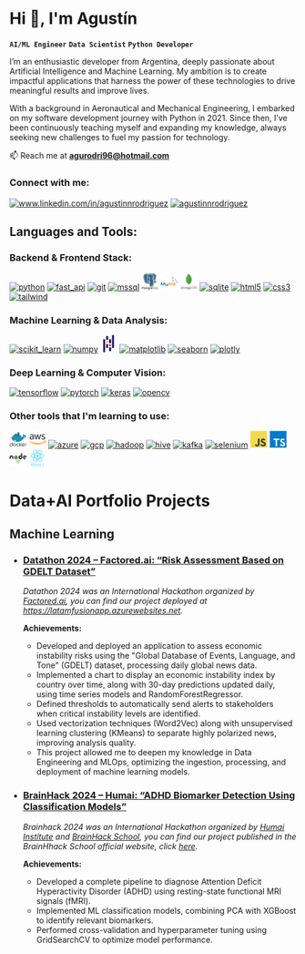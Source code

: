 # Hi 👋, I'm Agustín
**`AI/ML Engineer`** **`Data Scientist`** **`Python Developer`**

I’m an enthusiastic developer from Argentina, deeply passionate about Artificial Intelligence and Machine Learning. My ambition is to create impactful applications that harness the power of these technologies to drive meaningful results and improve lives.

With a background in Aeronautical and Mechanical Engineering, I embarked on my software development journey with Python in 2021. Since then, I’ve been continuously teaching myself and expanding my knowledge, always seeking new challenges to fuel my passion for technology.

📫 Reach me at **agurodri96@hotmail.com**

### Connect with me:
<a href="https://linkedin.com/in/www.linkedin.com/agustinnrodriguez" target="blank"><img align="center" src="https://raw.githubusercontent.com/rahuldkjain/github-profile-readme-generator/master/src/images/icons/Social/linked-in-alt.svg" alt="www.linkedin.com/in/agustinnrodriguez" height="30" width="30" /></a> <a href="https://kaggle.com/agustinnrodriguez" target="blank"><img align="center" src="https://raw.githubusercontent.com/rahuldkjain/github-profile-readme-generator/master/src/images/icons/Social/kaggle.svg" alt="agustinnrodriguez" height="30" width="30" /></a>
 

## Languages and Tools:
### Backend & Frontend Stack:
<a href="https://www.python.org" target="_blank" rel="noreferrer"> <img src="https://learn.g2.com/hubfs/python-programming-language.png" alt="python" width="30" height="30"/></a>
<a href="https://fastapi.tiangolo.com" target="_blank" rel="noreferrer"> <img src="https://www.jetbrains.com/guide/assets/fastapi-6837327b.svg" alt="fast_api" width="30" height="30"/></a>
<a href="https://git-scm.com/" target="_blank" rel="noreferrer"> <img src="https://www.vectorlogo.zone/logos/git-scm/git-scm-icon.svg" alt="git" width="30" height="30"/></a>
<a href="https://www.microsoft.com/en-us/sql-server" target="_blank" rel="noreferrer"> <img src="https://www.svgrepo.com/show/303229/microsoft-sql-server-logo.svg" alt="mssql" width="30" height="30"/></a>
<a href="https://www.postgresql.org" target="_blank" rel="noreferrer"> <img src="https://raw.githubusercontent.com/devicons/devicon/master/icons/postgresql/postgresql-original-wordmark.svg" alt="postgresql" width="30" height="30"/></a>
<a href="https://www.mysql.com/" target="_blank" rel="noreferrer"> <img src="https://raw.githubusercontent.com/devicons/devicon/master/icons/mysql/mysql-original-wordmark.svg" alt="mysql" width="30" height="30"/></a>
<a href="https://www.mongodb.com/" target="_blank" rel="noreferrer"> <img src="https://raw.githubusercontent.com/devicons/devicon/master/icons/mongodb/mongodb-original-wordmark.svg" alt="mongodb" width="30" height="30"/></a>
<a href="https://www.sqlite.org/" target="_blank" rel="noreferrer"><img src="https://www.vectorlogo.zone/logos/sqlite/sqlite-icon.svg" alt="sqlite" width="30" height="30"/></a>
<a href="https://www.w3.org/html/" target="_blank" rel="noreferrer"> <img src="https://cdn.jsdelivr.net/gh/devicons/devicon/icons/html5/html5-plain.svg" alt="html5" width="30" height="30"/></a>
<a href="https://www.w3schools.com/css/" target="_blank" rel="noreferrer"> <img src="https://cdn.jsdelivr.net/gh/devicons/devicon/icons/css3/css3-plain.svg" alt="css3" width="30" height="30"/></a>
<a href="https://tailwindcss.com/" target="_blank" rel="noreferrer"> <img src="https://www.vectorlogo.zone/logos/tailwindcss/tailwindcss-icon.svg" alt="tailwind" width="30" height="30"/></a>

### Machine Learning & Data Analysis:
<a href="https://scikit-learn.org" target="_blank" rel="noreferrer"> <img src="https://upload.wikimedia.org/wikipedia/commons/0/05/Scikit_learn_logo_small.svg" alt="scikit_learn" width="30" height="30"/></a>
<a href="(https://numpy.org" target="_blank" rel="noreferrer"> <img src="https://avatars.githubusercontent.com/u/288276?v=4" alt="numpy" width="30" height="30"/></a>
<a href="https://pandas.pydata.org" target="_blank" rel="noreferrer"> <img src="https://raw.githubusercontent.com/devicons/devicon/2ae2a900d2f041da66e950e4d48052658d850630/icons/pandas/pandas-original.svg" alt="pandas" width="30" height="30"/></a>
<a href="https://matplotlib.org" target="_blank" rel="noreferrer"> <img src="https://pydata.org/wp-content/uploads/2016/07/matplotlib-logo-300.png" alt="matplotlib" width="30" height="30"/></a>
<a href="https://seaborn.pydata.org" target="_blank" rel="noreferrer"> <img src="https://seaborn.pydata.org/_images/logo-mark-lightbg.svg" alt="seaborn" width="30" height="30"/></a>
<a href="https://plotly.com/" target="_blank" rel="noreferrer"> <img src="https://avatars.githubusercontent.com/u/5997976?s=280&v=4" alt="plotly" width="30" height="30"/></a>
<!-- add Power BI · Tableau · Google Looker -->

### Deep Learning & Computer Vision:
<a href="https://www.tensorflow.org" target="_blank" rel="noreferrer"> <img src="https://www.vectorlogo.zone/logos/tensorflow/tensorflow-icon.svg" alt="tensorflow" width="30" height="30"/></a>
<a href="https://pytorch.org" target="_blank" rel="noreferrer"> <img src="https://www.vectorlogo.zone/logos/pytorch/pytorch-icon.svg" alt="pytorch" width="30" height="30"/></a>
<a href="https://keras.io" target="_blank" rel="noreferrer"> <img src="https://upload.wikimedia.org/wikipedia/commons/thumb/a/ae/Keras_logo.svg/2048px-Keras_logo.svg.png" alt="keras" width="30" height="30"/></a>
<a href="https://opencv.org/" target="_blank" rel="noreferrer"> <img src="https://www.vectorlogo.zone/logos/opencv/opencv-icon.svg" alt="opencv" width="30" height="30"/> </a> 

### Other tools that I'm learning to use:
<a href="https://www.docker.com/" target="_blank" rel="noreferrer"> <img src="https://raw.githubusercontent.com/devicons/devicon/master/icons/docker/docker-original-wordmark.svg" alt="docker" width="30" height="30"/></a>
<a href="https://aws.amazon.com" target="_blank" rel="noreferrer"> <img src="https://raw.githubusercontent.com/devicons/devicon/master/icons/amazonwebservices/amazonwebservices-original-wordmark.svg" alt="aws" width="30" height="30"/></a> 
<a href="https://azure.microsoft.com/en-in/" target="_blank" rel="noreferrer"> <img src="https://www.vectorlogo.zone/logos/microsoft_azure/microsoft_azure-icon.svg" alt="azure" width="30" height="30"/></a>
<a href="https://cloud.google.com" target="_blank" rel="noreferrer"> <img src="https://www.vectorlogo.zone/logos/google_cloud/google_cloud-icon.svg" alt="gcp" width="30" height="30"/></a>
<a href="https://hadoop.apache.org/" target="_blank" rel="noreferrer"> <img src="https://www.vectorlogo.zone/logos/apache_hadoop/apache_hadoop-icon.svg" alt="hadoop" width="30" height="30"/></a> 
<a href="https://hive.apache.org/" target="_blank" rel="noreferrer"> <img src="https://www.vectorlogo.zone/logos/apache_hive/apache_hive-icon.svg" alt="hive" width="30" height="30"/></a>
<a href="https://kafka.apache.org/" target="_blank" rel="noreferrer"> <img src="https://www.vectorlogo.zone/logos/apache_kafka/apache_kafka-icon.svg" alt="kafka" width="30" height="30"/></a>
<a href="https://www.selenium.dev" target="_blank" rel="noreferrer"> <img src="https://miro.medium.com/v2/resize:fit:1400/0*yI5S677kFHjyXpe5.png" alt="selenium" width="30" height="30"/></a>
<a href="https://developer.mozilla.org/en-US/docs/Web/JavaScript" target="_blank" rel="noreferrer"> <img src="https://raw.githubusercontent.com/devicons/devicon/master/icons/javascript/javascript-original.svg" alt="javascript" width="30" height="30"/></a>
<a href="https://www.typescriptlang.org/" target="_blank" rel="noreferrer"> <img src="https://raw.githubusercontent.com/devicons/devicon/master/icons/typescript/typescript-original.svg" alt="typescript" width="30" height="30"/></a>
<a href="https://nodejs.org" target="_blank" rel="noreferrer"> <img src="https://raw.githubusercontent.com/devicons/devicon/master/icons/nodejs/nodejs-original-wordmark.svg" alt="nodejs" width="30" height="30"/></a>
<a href="https://reactjs.org/" target="_blank" rel="noreferrer"> <img src="https://raw.githubusercontent.com/devicons/devicon/master/icons/react/react-original-wordmark.svg" alt="react" width="30" height="30"/> </a>
<!-- add spark, airflow, Databricks -->

# Data+AI Portfolio Projects 

## Machine Learning

* ### [Datathon 2024 – Factored.ai: “Risk Assessment Based on GDELT Dataset”](https://github.com/hucodelab/factored-datathon-2024-LatamFusion/blob/main/README.md)
  _Datathon 2024 was an International Hackathon organized by [Factored.ai](https://factored.ai/), you can find our project deployed at https://latamfusionapp.azurewebsites.net._
  
  **Achievements:**
   - Developed and deployed an application to assess economic instability risks using the "Global Database of Events, Language, and Tone" (GDELT) dataset, processing daily global news data.
   - Implemented a chart to display an economic instability index by country over time, along with 30-day predictions updated daily, using time series models and RandomForestRegressor.
   - Defined thresholds to automatically send alerts to stakeholders when critical instability levels are identified.
   - Used vectorization techniques (Word2Vec) along with unsupervised learning clustering (KMeans) to separate highly polarized news, improving analysis quality.
   - This project allowed me to deepen my knowledge in Data Engineering and MLOps, optimizing the ingestion, processing, and deployment of machine learning models.

* ### [BrainHack 2024 – Humai: “ADHD Biomarker Detection Using Classification Models”](https://github.com/AgustinNR/BrainHack-BsAs-Humai-Team1/blob/main/README.md)
  _Brainhack 2024 was an International Hackathon organized by [Humai Institute](https://humai.lat) and [BrainHack School](https://school-brainhack.github.io), you can find our project published in the BrainHhack School official website, click [here](https://school-brainhack.github.io/project/detecting-adhd-through-fmri-signals-using-ml-classification-models/)._
  
  **Achievements:**
   - Developed a complete pipeline to diagnose Attention Deficit Hyperactivity Disorder (ADHD) using resting-state functional MRI signals (fMRI).
   - Implemented ML classification models, combining PCA with XGBoost to identify relevant biomarkers.
   - Performed cross-validation and hyperparameter tuning using GridSearchCV to optimize model performance.

